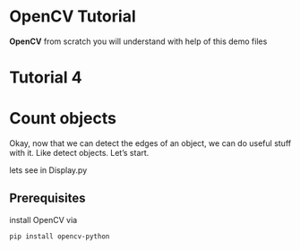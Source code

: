 # OpenCV Tutorial

__OpenCV__ from scratch you will understand with help of this demo files

# Tutorial 4

# Count objects

Okay, now that we can detect the edges of an object, we can do useful stuff with it. Like detect objects. Let’s start.

lets see in Display.py

## Prerequisites

install OpenCV via

    pip install opencv-python

